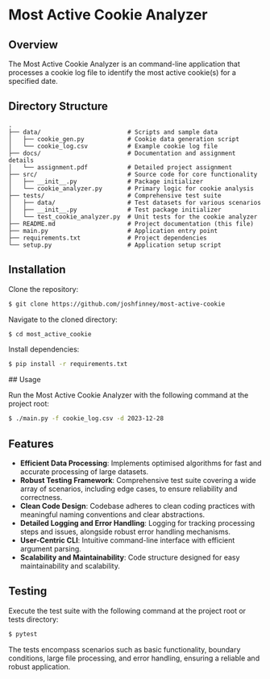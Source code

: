 # Most Active Cookie Analyzer

## Overview

The Most Active Cookie Analyzer is an command-line application that processes a cookie log file to identify the most active cookie(s) for a specified date.

## Directory Structure

```plaintext
.
├── data/                        # Scripts and sample data
│   ├── cookie_gen.py            # Cookie data generation script
│   └── cookie_log.csv           # Example cookie log file
├── docs/                        # Documentation and assignment details
│   └── assignment.pdf           # Detailed project assignment
├── src/                         # Source code for core functionality
│   ├── __init__.py              # Package initializer
│   └── cookie_analyzer.py       # Primary logic for cookie analysis
├── tests/                       # Comprehensive test suite
│   ├── data/                    # Test datasets for various scenarios
│   ├── __init__.py              # Test package initializer
│   └── test_cookie_analyzer.py  # Unit tests for the cookie analyzer
├── README.md                    # Project documentation (this file)
├── main.py                      # Application entry point
├── requirements.txt             # Project dependencies
└── setup.py                     # Application setup script
```

## Installation

Clone the repository:
```bash
$ git clone https://github.com/joshfinney/most-active-cookie
```

Navigate to the cloned directory:

```bash
$ cd most_active_cookie
```

Install dependencies:

```bash
$ pip install -r requirements.txt
```

## Usage

Run the Most Active Cookie Analyzer with the following command at the project root:

```bash
$ ./main.py -f cookie_log.csv -d 2023-12-28
```

## Features

* **Efficient Data Processing**: Implements optimised algorithms for fast and accurate processing of large datasets.
* **Robust Testing Framework**: Comprehensive test suite covering a wide array of scenarios, including edge cases, to ensure reliability and correctness.
* **Clean Code Design**: Codebase adheres to clean coding practices with meaningful naming conventions and clear abstractions.
* **Detailed Logging and Error Handling**: Logging for tracking processing steps and issues, alongside robust error handling mechanisms.
* **User-Centric CLI**: Intuitive command-line interface with efficient argument parsing.
* **Scalability and Maintainability**: Code structure designed for easy maintainability and scalability.

## Testing

Execute the test suite with the following command at the project root or tests directory:

```bash
$ pytest
```

The tests encompass scenarios such as basic functionality, boundary conditions, large file processing, and error handling, ensuring a reliable and robust application.